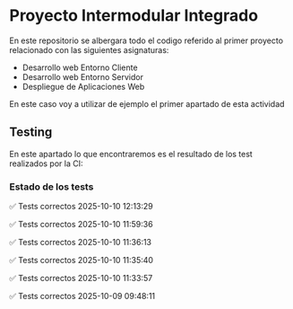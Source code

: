 # Proyecto Intermodular Integrado 
En este repositorio se albergara todo el codigo referido al primer proyecto relacionado con las siguientes asignaturas:    
- Desarrollo web Entorno Cliente
- Desarrollo web Entorno Servidor
- Despliegue de Aplicaciones Web 

En este caso voy a utilizar de ejemplo el primer apartado de esta actividad


## Testing    
En este apartado lo que encontraremos es el resultado de los test realizados por la CI:    

### Estado de los tests    

✅ Tests correctos 2025-10-10 12:13:29

✅ Tests correctos 2025-10-10 11:59:36

✅ Tests correctos 2025-10-10 11:36:13

✅ Tests correctos 2025-10-10 11:35:40

✅ Tests correctos 2025-10-10 11:33:57 

✅ Tests correctos 2025-10-09 09:48:11    
